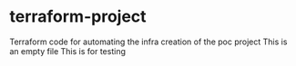 # terraform-project
Terraform code for automating the infra creation of the poc project 
This is an empty file
This is for testing